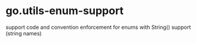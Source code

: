 # go.utils-enum-support
support code and convention enforcement for enums with String() support (string names) 
